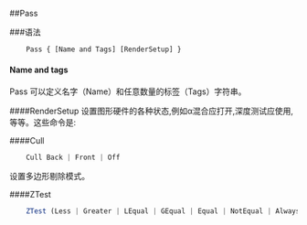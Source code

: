 ##Pass


###语法
```javascript
    Pass { [Name and Tags] [RenderSetup] }
```

#### Name and tags
Pass 可以定义名字（Name）和任意数量的标签（Tags）字符串。

####RenderSetup
设置图形硬件的各种状态,例如α混合应打开,深度测试应使用,等等。这些命令是:


####Cull
```javascript
    Cull Back | Front | Off
```
设置多边形剔除模式。

####ZTest
```javascript
    ZTest (Less | Greater | LEqual | GEqual | Equal | NotEqual | Always)
```




















